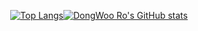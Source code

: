 <div <div align="center">  
 
[![Top Langs](https://github-readme-stats.vercel.app/api/top-langs/?username=dwro0121&layout=compact&theme=dracula)](github.com/dwro0121)[![DongWoo Ro's GitHub stats](https://github-readme-stats.vercel.app/api?username=dwro0121&show_icons=true&theme=dracula&hide=issues,prs)](github.com/dwro0121) 
</div>
